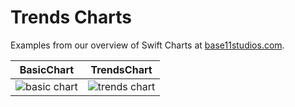 # Trends Charts

Examples from our overview of Swift Charts at [base11studios.com](https://base11studios.com).


|BasicChart|TrendsChart|
|:---:|:---:|
|![basic chart](https://user-images.githubusercontent.com/10855762/229658872-9eae72fe-930f-4fe9-8013-c1973a2301b7.png)|![trends chart](https://user-images.githubusercontent.com/10855762/229658867-709b7769-d4be-496d-afca-5ca2f2bf63b4.png)|
